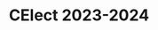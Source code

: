 ---
title: CElect 2023-2024
redirect_to: https://docs.google.com/document/d/19hyv-jIIv7OhJE6lLU2BPP4U1JG2Wvrp5lNr7odyiL8/edit?usp=sharing
redirect_from: 
  - /CElect2324
  - /celect2324
---